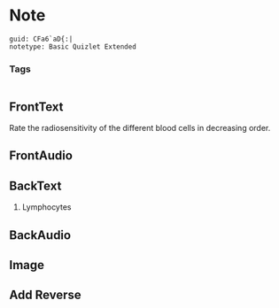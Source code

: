# Note
```
guid: CFa6`aD{:|
notetype: Basic Quizlet Extended
```

### Tags
```
```

## FrontText
Rate the radiosensitivity of the different blood cells in decreasing order.

## FrontAudio


## BackText
1. Lymphocytes

## BackAudio


## Image


## Add Reverse


